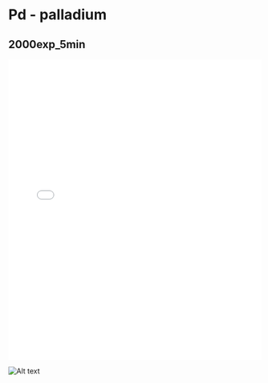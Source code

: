 # Pd - palladium

## 2000exp_5min

<iframe src="../Pd_2000exp_5min.html" width="100%" height="600px" frameborder="0"></iframe>

![Alt text](Pd_2000exp_5min.png)

